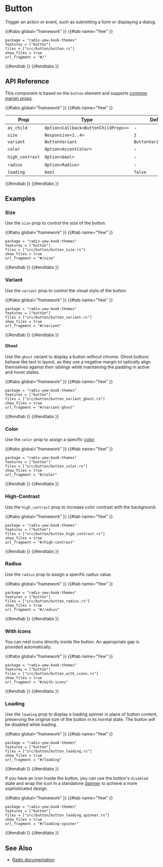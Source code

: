 # Button

Trigger an action or event, such as submitting a form or displaying a dialog.

{{#tabs global="framework" }}
{{#tab name="Yew" }}

```toml,trunk
package = "radix-yew-book-themes"
features = ["button"]
files = ["src/button/button.rs"]
show_files = true
url_fragment = "#/"
```

{{#endtab }}
{{#endtabs }}

## API Reference

This component is based on the `button` element and supports [common margin props](../overview/layout.md#margin-props).

{{#tabs global="framework" }}
{{#tab name="Yew" }}

| Prop            | Type                                 | Default                |
| --------------- | ------------------------------------ | ---------------------- |
| `as_child`      | `Option<Callback<ButtonChildProps>>` | -                      |
| `size`          | `Responsive<1..4>`                   | `2`                    |
| `variant`       | `ButtonVariant`                      | `ButtonVariant::Solid` |
| `color`         | `Option<AccentColor>`                | -                      |
| `high_contrast` | `Option<bool>`                       | -                      |
| `radius`        | `Option<Radius>`                     | -                      |
| `loading`       | `bool`                               | `false`                |

{{#endtab }}
{{#endtabs }}

## Examples

### Size

Use the `size` prop to control the size of the button.

{{#tabs global="framework" }}
{{#tab name="Yew" }}

```toml,trunk
package = "radix-yew-book-themes"
features = ["button"]
files = ["src/button/button_size.rs"]
show_files = true
url_fragment = "#/size"
```

{{#endtab }}
{{#endtabs }}

### Variant

Use the `variant` prop to control the visual style of the button.

{{#tabs global="framework" }}
{{#tab name="Yew" }}

```toml,trunk
package = "radix-yew-book-themes"
features = ["button"]
files = ["src/button/button_variant.rs"]
show_files = true
url_fragment = "#/variant"
```

{{#endtab }}
{{#endtabs }}

#### Ghost

Use the `ghost` variant to display a button without chrome. Ghost buttons behave like text in layout, as they use a negative margin to optically align themselves against their siblings while maintaining the padding in active and hover states.

{{#tabs global="framework" }}
{{#tab name="Yew" }}

```toml,trunk
package = "radix-yew-book-themes"
features = ["button"]
files = ["src/button/button_variant_ghost.rs"]
show_files = true
url_fragment = "#/variant-ghost"
```

{{#endtab }}
{{#endtabs }}

### Color

Use the `color` prop to assign a specific [color](../theme/color.md).

{{#tabs global="framework" }}
{{#tab name="Yew" }}

```toml,trunk
package = "radix-yew-book-themes"
features = ["button"]
files = ["src/button/button_color.rs"]
show_files = true
url_fragment = "#/color"
```

{{#endtab }}
{{#endtabs }}

### High-Contrast

Use the `high_contrast` prop to increase color contrast with the background.

{{#tabs global="framework" }}
{{#tab name="Yew" }}

```toml,trunk
package = "radix-yew-book-themes"
features = ["button"]
files = ["src/button/button_high_contrast.rs"]
show_files = true
url_fragment = "#/high-contrast"
```

{{#endtab }}
{{#endtabs }}

### Radius

Use the `radius` prop to assign a specific radius value.

{{#tabs global="framework" }}
{{#tab name="Yew" }}

```toml,trunk
package = "radix-yew-book-themes"
features = ["button"]
files = ["src/button/button_radius.rs"]
show_files = true
url_fragment = "#/radius"
```

{{#endtab }}
{{#endtabs }}

### With Icons

You can nest icons directly inside the button. An appropriate gap is provided automatically.

{{#tabs global="framework" }}
{{#tab name="Yew" }}

```toml,trunk
package = "radix-yew-book-themes"
features = ["button"]
files = ["src/button/button_with_icons.rs"]
show_files = true
url_fragment = "#/with-icons"
```

{{#endtab }}
{{#endtabs }}

### Loading

Use the `loading` prop to display a loading spinner in place of button content, preserving the original size of the button in its normal state. The button will be disabled while loading.

{{#tabs global="framework" }}
{{#tab name="Yew" }}

```toml,trunk
package = "radix-yew-book-themes"
features = ["button"]
files = ["src/button/button_loading.rs"]
show_files = true
url_fragment = "#/loading"
```

{{#endtab }}
{{#endtabs }}

If you have an icon inside the button, you can use the button's `disabled` state and wrap the icon in a standalone [Spinner](./spinner.md) to achieve a more sophisticated design.

{{#tabs global="framework" }}
{{#tab name="Yew" }}

```toml,trunk
package = "radix-yew-book-themes"
features = ["button"]
files = ["src/button/button_loading_spinner.rs"]
show_files = true
url_fragment = "#/loading-spinner"
```

{{#endtab }}
{{#endtabs }}

## See Also

-   [Radix documentation](https://www.radix-ui.com/themes/docs/components/button)
